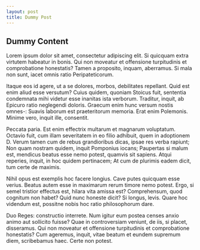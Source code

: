 ```yaml
---
layout: post
title: Dummy Post
---
```


## Dummy Content

Lorem ipsum dolor sit amet, consectetur adipiscing elit. Si quicquam extra virtutem habeatur in bonis. Qui non moveatur et offensione turpitudinis et comprobatione honestatis? Tamen a proposito, inquam, aberramus. Si mala non sunt, iacet omnis ratio Peripateticorum.

Itaque eos id agere, ut a se dolores, morbos, debilitates repellant. Quid est enim aliud esse versutum? Cuius quidem, quoniam Stoicus fuit, sententia condemnata mihi videtur esse inanitas ista verborum. Traditur, inquit, ab Epicuro ratio neglegendi doloris. Graecum enim hunc versum nostis omnes-: Suavis laborum est praeteritorum memoria. Erat enim Polemonis. Minime vero, inquit ille, consentit.

Peccata paria. Est enim effectrix multarum et magnarum voluptatum. Octavio fuit, cum illam severitatem in eo filio adhibuit, quem in adoptionem D. Verum tamen cum de rebus grandioribus dicas, ipsae res verba rapiunt; Non quam nostram quidem, inquit Pomponius iocans; Paupertas si malum est, mendicus beatus esse nemo potest, quamvis sit sapiens. Atqui reperies, inquit, in hoc quidem pertinacem; At cum de plurimis eadem dicit, tum certe de maximis.

Nihil opus est exemplis hoc facere longius. Cave putes quicquam esse verius. Beatus autem esse in maximarum rerum timore nemo potest. Ergo, si semel tristior effectus est, hilara vita amissa est? Comprehensum, quod cognitum non habet? Quid nunc honeste dicit? Si longus, levis. Quare hoc videndum est, possitne nobis hoc ratio philosophorum dare.

Duo Reges: constructio interrete. Num igitur eum postea censes anxio animo aut sollicito fuisse? Quae in controversiam veniunt, de iis, si placet, disseramus. Qui non moveatur et offensione turpitudinis et comprobatione honestatis? Cum ageremus, inquit, vitae beatum et eundem supremum diem, scribebamus haec. Certe non potest.